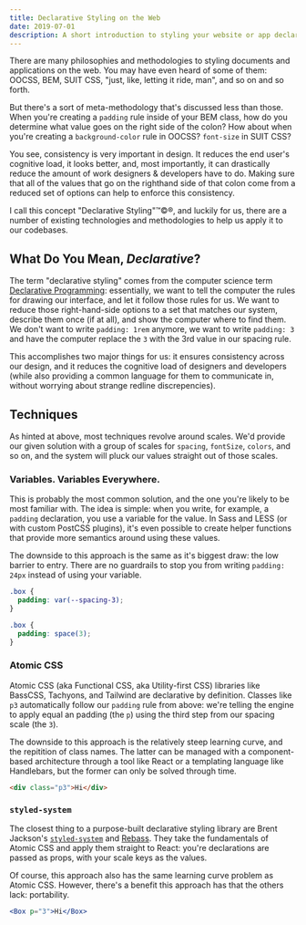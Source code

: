 ```yaml
---
title: Declarative Styling on the Web
date: 2019-07-01
description: A short introduction to styling your website or app declaratively.
---
```


There are many philosophies and methodologies to styling documents and applications on the web. You may have even heard of some of them: OOCSS, BEM, SUIT CSS, "just, like, letting it ride, man", and so on and so forth.

But there's a sort of meta-methodology that's discussed less than those. When you're creating a `padding` rule inside of your BEM class, how do you determine what value goes on the right side of the colon? How about when you're creating a `background-color` rule in OOCSS? `font-size` in SUIT CSS?

You see, consistency is very important in design. It reduces the end user's cognitive load, it looks better, and, most importantly, it can drastically reduce the amount of work designers & developers have to do. Making sure that all of the values that go on the righthand side of that colon come from a reduced set of options can help to enforce this consistency.

I call this concept "Declarative Styling"™©®, and luckily for us, there are a number of existing technologies and methodologies to help us apply it to our codebases.

## What Do You Mean, _Declarative_?

The term "declarative styling" comes from the computer science term [Declarative Programming](https://en.wikipedia.org/wiki/Declarative_programming): essentially, we want to tell the computer the rules for drawing our interface, and let it follow those rules for us. We want to reduce those right-hand-side options to a set that matches our system, describe them once (if at all), and show the computer where to find them. We don't want to write `padding: 1rem` anymore, we want to write `padding: 3` and have the computer replace the `3` with the 3rd value in our spacing rule.

This accomplishes two major things for us: it ensures consistency across our design, and it reduces the cognitive load of designers and developers (while also providing a common language for them to communicate in, without worrying about strange redline discrepencies).

## Techniques

As hinted at above, most techniques revolve around scales. We'd provide our given solution with a group of scales for `spacing`, `fontSize`, `colors`, and so on, and the system will pluck our values straight out of those scales.

### Variables. Variables Everywhere.

This is probably the most common solution, and the one you're likely to be most familiar with. The idea is simple: when you write, for example, a `padding` declaration, you use a variable for the value. In Sass and LESS (or with custom PostCSS plugins), it's even possible to create helper functions that provide more semantics around using these values.

The downside to this approach is the same as it's biggest draw: the low barrier to entry. There are no guardrails to stop you from writing `padding: 24px` instead of using your variable.

```css
.box {
  padding: var(--spacing-3);
}
```

```scss
.box {
  padding: space(3);
}
```

### Atomic CSS

Atomic CSS (aka Functional CSS, aka Utility-first CSS) libraries like BassCSS, Tachyons, and Tailwind are declarative by definition. Classes like `p3` automatically follow our `padding` rule from above: we're telling the engine to apply equal an padding (the `p`) using the third step from our spacing scale (the `3`).

The downside to this approach is the relatively steep learning curve, and the repitition of class names. The latter can be managed with a component-based architecture through a tool like React or a templating language like Handlebars, but the former can only be solved through time.

```html
<div class="p3">Hi</div>
```

### `styled-system`

The closest thing to a purpose-built declarative styling library are Brent Jackson's [`styled-system`](https://styled-system.com) and [Rebass](https://rebassjs.org). They take the fundamentals of Atomic CSS and apply them straight to React: you're declarations are passed as props, with your scale keys as the values.

Of course, this approach also has the same learning curve problem as Atomic CSS. However, there's a benefit this approach has that the others lack: portability.

```jsx
<Box p="3">Hi</Box>
```
